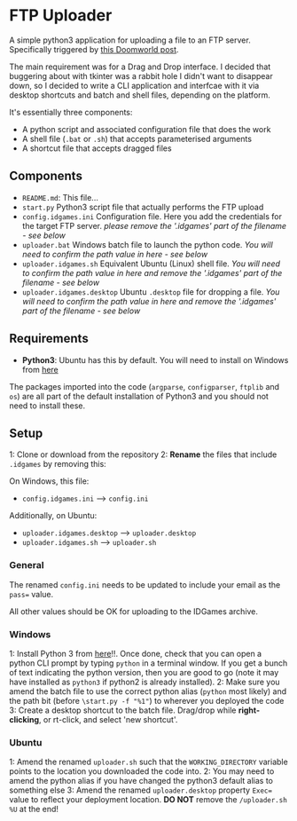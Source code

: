 # FTP Uploader

A simple python3 application for uploading a file to an FTP server. Specifically triggered by [this Doomworld post](https://www.doomworld.com/forum/topic/118982-uploading-to-idgames-a-difficult-and-discouraging-experience/).

The main requirement was for a Drag and Drop interface. I decided that buggering about with tkinter was a rabbit hole I didn't want to disappear down, so I decided to write a CLI application and interfcae with it via desktop shortcuts and batch and shell files, depending on the platform.

It's essentially three components:

 - A python script and associated configuration file that does the work
 - A shell file (`.bat` or `.sh`) that accepts parameterised arguments
 - A shortcut file that accepts dragged files

## Components
 - `README.md`: This file... 
 - `start.py` Python3 script file that actually performs the FTP upload
 - `config.idgames.ini`	Configuration file. Here you add the credentials for the target FTP server. *please remove the '.idgames' part of the filename - see below*
 - `uploader.bat` Windows batch file to launch the python code. *You will need to confirm the path value in here - see below*
 - `uploader.idgames.sh` Equivalent Ubuntu (Linux) shell file. *You will need to confirm the path value in here and remove the '.idgames' part of the filename - see below*
 - `uploader.idgames.desktop` Ubuntu `.desktop` file for dropping a file. *You will need to confirm the path value in here and remove the '.idgames' part of the filename - see below*
 
## Requirements
 - **Python3**: Ubuntu has this by default. You will need to install on Windows from [here](https://www.python.org/downloads/windows/)
 
The packages imported into the code (`argparse`, `configparser`, `ftplib` and `os`) are all part of the default installation of Python3 and you should not need to install these.

## Setup
1: Clone or download from the repository
2: **Rename** the files that include `.idgames` by removing this:

On Windows, this file:
 - `config.idgames.ini` --> `config.ini`

Additionally, on Ubuntu:
 - `uploader.idgames.desktop` --> `uploader.desktop`
 - `uploader.idgames.sh` --> `uploader.sh`

### General
The renamed `config.ini` needs to be updated to include your email as the `pass=` value.

All other values should be OK for uploading to the IDGames archive.

### Windows
1: Install Python 3 from [here](https://www.python.org/downloads/windows/)!!. Once done, check that you can open a python CLI prompt by typing `python` in a terminal window. If you get a bunch of text indicating the python version, then you are good to go (note it may have installed as `python3` if python2 is already installed). 
2: Make sure you amend the batch file to use the correct python alias (`python` most likely) and the path bit (before `\start.py -f "%1"`) to wherever you deployed the code 
3: Create a desktop shortcut to the batch file. Drag/drop while **right-clicking**, or rt-click, and select 'new shortcut'.

### Ubuntu
1: Amend the renamed `uploader.sh` such that the `WORKING_DIRECTORY` variable points to the location you downloaded the code into.
2: You may need to amend the python alias if you have changed the python3 default alias to something else
3: Amend the renamed `uploader.desktop` property `Exec=` value to reflect your deployment location. **DO NOT** remove the `/uploader.sh %U` at the end!


